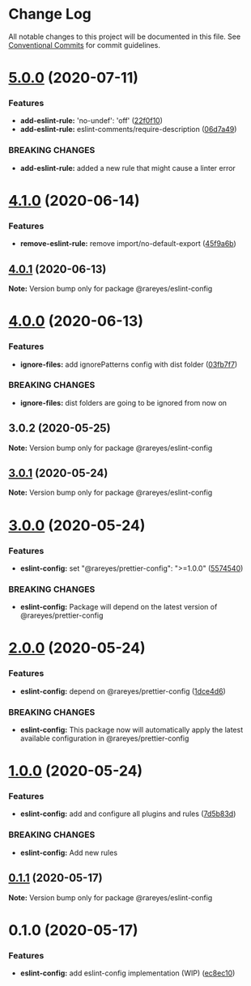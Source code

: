 # Change Log

All notable changes to this project will be documented in this file.
See [Conventional Commits](https://conventionalcommits.org) for commit guidelines.

# [5.0.0](https://github.com/rareyesdev/toolbox/compare/@rareyes/eslint-config@4.1.0...@rareyes/eslint-config@5.0.0) (2020-07-11)


### Features

* **add-eslint-rule:** 'no-undef': 'off' ([22f0f10](https://github.com/rareyesdev/toolbox/commit/22f0f10283905d4086f0685d9e7d2db856a18696))
* **add-eslint-rule:** eslint-comments/require-description ([06d7a49](https://github.com/rareyesdev/toolbox/commit/06d7a499e5821b7a89eb0853e1d8d31eaa16468a))


### BREAKING CHANGES

* **add-eslint-rule:** added a new rule that might cause a linter error





# [4.1.0](https://github.com/rareyesdev/toolbox/compare/@rareyes/eslint-config@4.0.1...@rareyes/eslint-config@4.1.0) (2020-06-14)


### Features

* **remove-eslint-rule:** remove import/no-default-export ([45f9a6b](https://github.com/rareyesdev/toolbox/commit/45f9a6b9f886e23816309bfc612606276844743d))





## [4.0.1](https://github.com/rareyesdev/toolbox/compare/@rareyes/eslint-config@4.0.0...@rareyes/eslint-config@4.0.1) (2020-06-13)

**Note:** Version bump only for package @rareyes/eslint-config





# [4.0.0](https://github.com/rareyesdev/toolbox/compare/@rareyes/eslint-config@3.0.2...@rareyes/eslint-config@4.0.0) (2020-06-13)


### Features

* **ignore-files:** add ignorePatterns config with dist folder ([03fb7f7](https://github.com/rareyesdev/toolbox/commit/03fb7f728a7febbf1a35b0bc0ed8ab6107483b60))


### BREAKING CHANGES

* **ignore-files:** dist folders are going to be ignored from now on





## 3.0.2 (2020-05-25)

**Note:** Version bump only for package @rareyes/eslint-config





## [3.0.1](https://github.com/rareyesdev/toolbox/compare/@rareyes/eslint-config@3.0.0...@rareyes/eslint-config@3.0.1) (2020-05-24)

**Note:** Version bump only for package @rareyes/eslint-config





# [3.0.0](https://github.com/rareyesdev/toolbox/compare/@rareyes/eslint-config@2.0.0...@rareyes/eslint-config@3.0.0) (2020-05-24)


### Features

* **eslint-config:** set "@rareyes/prettier-config": ">=1.0.0" ([5574540](https://github.com/rareyesdev/toolbox/commit/5574540752ab716e02b75c1f6300541ceb7e437f))


### BREAKING CHANGES

* **eslint-config:** Package will depend on the latest version of @rareyes/prettier-config





# [2.0.0](https://github.com/rareyesdev/toolbox/compare/@rareyes/eslint-config@1.0.0...@rareyes/eslint-config@2.0.0) (2020-05-24)


### Features

* **eslint-config:** depend on @rareyes/prettier-config ([1dce4d6](https://github.com/rareyesdev/toolbox/commit/1dce4d6b9f5880f5e02c91c072814b25ca8a1307))


### BREAKING CHANGES

* **eslint-config:** This package now will automatically apply the latest available configuration in
@rareyes/prettier-config





# [1.0.0](https://github.com/rareyesdev/toolbox/compare/@rareyes/eslint-config@0.1.1...@rareyes/eslint-config@1.0.0) (2020-05-24)


### Features

* **eslint-config:** add and configure all plugins and rules ([7d5b83d](https://github.com/rareyesdev/toolbox/commit/7d5b83d2a27382ee45a37e091da120e7d5916798))


### BREAKING CHANGES

* **eslint-config:** Add new rules





## [0.1.1](https://github.com/rareyesdev/toolbox/compare/@rareyes/eslint-config@0.1.0...@rareyes/eslint-config@0.1.1) (2020-05-17)

**Note:** Version bump only for package @rareyes/eslint-config





# 0.1.0 (2020-05-17)


### Features

* **eslint-config:** add eslint-config implementation (WIP) ([ec8ec10](https://github.com/rareyesdev/toolbox/commit/ec8ec10e2ec4964e3b77006db3ca36d903dfbab3))
